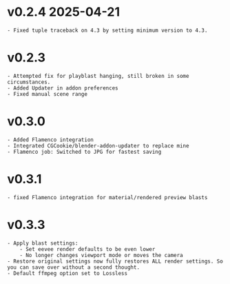 # v0.2.4 2025-04-21
    - Fixed tuple traceback on 4.3 by setting minimum version to 4.3.

# v0.2.3
    - Attempted fix for playblast hanging, still broken in some circumstances.
    - Added Updater in addon preferences
    - Fixed manual scene range

# v0.3.0
    - Added Flamenco integration
    - Integrated CGCookie/blender-addon-updater to replace mine
    - Flamenco job: Switched to JPG for fastest saving   

# v0.3.1
    - fixed Flamenco integration for material/rendered preview blasts

# v0.3.3
    - Apply blast settings:
        - Set eevee render defaults to be even lower
        - No longer changes viewport mode or moves the camera
    - Restore original settings now fully restores ALL render settings. So you can save over without a second thought.
    - Default ffmpeg option set to Lossless